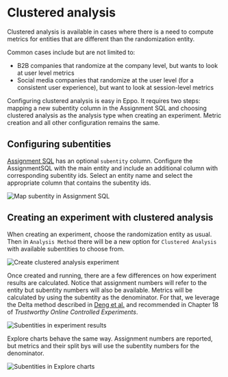 # Clustered analysis

Clustered analysis is available in cases where there is a need to compute metrics for entities that are different than the randomization entity.

Common cases include but are not limited to:
- B2B companies that randomize at the company level, but wants to look at user level metrics
- Social media companies that randomize at the user level (for a consistent user experience), but want to look at session-level metrics

Configuring clustered analysis is easy in Eppo. It requires two steps: mapping a new subentity column in the Assignment SQL and choosing clustered analysis as the analysis type when creating an experiment. Metric creation and all other configuration remains the same.

## Configuring subentities

[Assignment SQL](/data-management/definitions/assignment-sql) has an optional `subentity` column. Configure the AssignmentSQL with the main entity and include an additional column with corresponding subentity ids. Select an entity name and select the appropriate column that contains the subentity ids.

![Map subentity in Assignment SQL](/img/experiments/clustered-analysis/subentity-map.png)

## Creating an experiment with clustered analysis

When creating an experiment, choose the randomization entity as usual. Then in `Analysis Method` there will be a new option for `Clustered Analysis` with available subentities to choose from.

![Create clustered analysis experiment](/img/experiments/clustered-analysis/clustered-analysis-experiment.png)

Once created and running, there are a few differences on how experiment results are calculated. Notice that assignment numbers will refer to the entity but subentity numbers will also be available. Metrics will be calculated by using the subentity as the denominator. For that, we leverage the Delta method described in [Deng et al.](https://alexdeng.github.io/public/files/kdd2018-dm.pdf) and recommended in Chapter 18 of _Trustworthy Online Controlled Experiments_. 

![Subentities in experiment results](/img/experiments/clustered-analysis/metrics-with-subentities.png)

Explore charts behave the same way. Assignment numbers are reported, but metrics and their split bys will use the subentity numbers for the denominator.

![Subentities in Explore charts](/img/experiments/clustered-analysis/explore-with-subentities.png)
